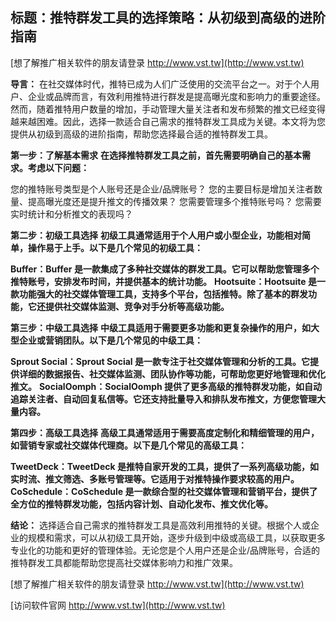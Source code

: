 ## **标题：推特群发工具的选择策略：从初级到高级的进阶指南**

[想了解推广相关软件的朋友请登录 http://www.vst.tw](http://www.vst.tw)

**导言：**
在社交媒体时代，推特已成为人们广泛使用的交流平台之一。对于个人用户、企业或品牌而言，有效利用推特进行群发是提高曝光度和影响力的重要途径。然而，随着推特用户数量的增加，手动管理大量关注者和发布频繁的推文已经变得越来越困难。因此，选择一款适合自己需求的推特群发工具成为关键。本文将为您提供从初级到高级的进阶指南，帮助您选择最合适的推特群发工具。

**第一步：了解基本需求**
**在选择推特群发工具之前，首先需要明确自己的基本需求。考虑以下问题：**

您的推特账号类型是个人账号还是企业/品牌账号？
您的主要目标是增加关注者数量、提高曝光度还是提升推文的传播效果？
您需要管理多个推特账号吗？
您需要实时统计和分析推文的表现吗？

**第二步：初级工具选择**
**初级工具通常适用于个人用户或小型企业，功能相对简单，操作易于上手。以下是几个常见的初级工具：**

**Buffer：Buffer 是一款集成了多种社交媒体的群发工具。它可以帮助您管理多个推特账号，安排发布时间，并提供基本的统计功能。**
**Hootsuite：Hootsuite 是一款功能强大的社交媒体管理工具，支持多个平台，包括推特。除了基本的群发功能，它还提供社交媒体监测、竞争对手分析等高级功能。**

**第三步：中级工具选择**
**中级工具适用于需要更多功能和更复杂操作的用户，如大型企业或营销团队。以下是几个常见的中级工具：**

**Sprout Social：Sprout Social 是一款专注于社交媒体管理和分析的工具。它提供详细的数据报告、社交媒体监测、团队协作等功能，可帮助您更好地管理和优化推文。**
**SocialOomph：SocialOomph 提供了更多高级的推特群发功能，如自动追踪关注者、自动回复私信等。它还支持批量导入和排队发布推文，方便您管理大量内容。**

**第四步：高级工具选择**
**高级工具通常适用于需要高度定制化和精细管理的用户，如营销专家或社交媒体代理商。以下是几个常见的高级工具：**

**TweetDeck：TweetDeck 是推特自家开发的工具，提供了一系列高级功能，如实时流、推文筛选、多账号管理等。它适用于对推特操作要求较高的用户。**
**CoSchedule：CoSchedule 是一款综合型的社交媒体管理和营销平台，提供了全方位的推特群发功能，包括内容计划、自动化发布、推文优化等。**

**结论：**
选择适合自己需求的推特群发工具是高效利用推特的关键。根据个人或企业的规模和需求，可以从初级工具开始，逐步升级到中级或高级工具，以获取更多专业化的功能和更好的管理体验。无论您是个人用户还是企业/品牌账号，合适的推特群发工具都能帮助您提高社交媒体影响力和推广效果。

[想了解推广相关软件的朋友请登录 http://www.vst.tw](http://www.vst.tw)


[访问软件官网 http://www.vst.tw](http://www.vst.tw)
